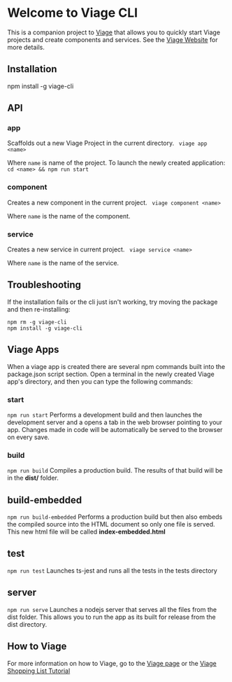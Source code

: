 # Welcome to Viage CLI
This is a companion project to [Viage](https://github.com/schlotg/viage) that allows you to quickly start Viage projects and create components and services. See the [Viage Website](https://schlotg.github.io/) for more details.

## Installation
npm install -g viage-cli

## API

### app
Scaffolds out a new Viage Project in the current directory.
``` viage app <name>```

Where ```name``` is name of the project. To launch the newly created application:
``` cd <name> && npm run start ```

### component
Creates a new component in the current project.
``` viage component <name>```

Where ```name``` is the name of the component.

### service
Creates a new service in current project.
``` viage service <name>```

Where ```name``` is the name of the service.

## Troubleshooting
If the installation fails or the cli just isn't working, try moving the package and then re-installing:

```
npm rm -g viage-cli
npm install -g viage-cli
```

## Viage Apps
When a viage app is created there are several npm commands built into the package.json script section. Open a terminal in the newly created Viage app's directory, and then you can type the following commands:

### start
``` npm run start ```
Performs a development build and then launches the development server and a opens a tab in the web browser pointing to your app. Changes made in code will be automatically be served to the browser on every save.

### build
``` npm run build ```
Compiles a production build. The results of that build will be in the **dist/** folder.

## build-embedded
``` npm run build-embedded ```
Performs a production build but then also embeds the compiled source into the HTML document so only one file is served. This new html file will be called **index-embedded.html**

## test
``` npm run test ```
Launches ts-jest and runs all the tests in the tests directory

## server
``` npm run serve ```
Launches a nodejs server that serves all the files from the dist folder. This allows you to run the app as its built for release from the dist directory.

## How to Viage
For more information on how to Viage, go to the [Viage page](https://github.com/schlotg/viage) or the [Viage Shopping List Tutorial](https://github.com/schlotg/viage-shopping-list)